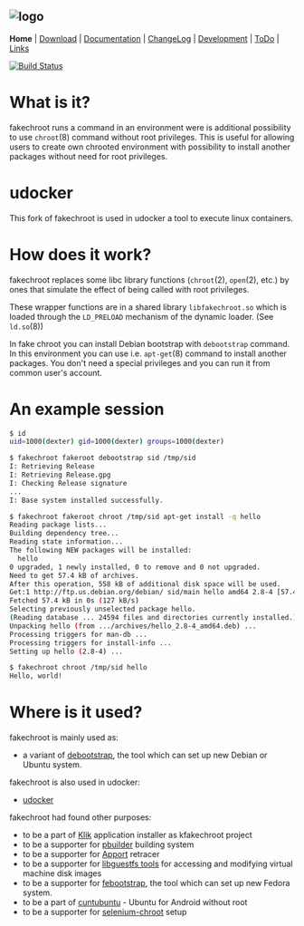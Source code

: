 ![logo](http://fakechroot.alioth.debian.org/img/fakechroot_logo.png)
---

**Home** | [Download](https://github.com/fakechroot/fakechroot/wiki/Download) | [Documentation](https://github.com/fakechroot/fakechroot/blob/master/man/fakechroot.pod) | [ChangeLog](https://github.com/fakechroot/fakechroot/blob/master/NEWS.md) | [Development](https://github.com/fakechroot/fakechroot/wiki/Development) | [ToDo](https://github.com/fakechroot/fakechroot/wiki/Todo) | [Links](https://github.com/fakechroot/fakechroot/wiki/Links)

[![Build Status](https://travis-ci.org/dex4er/fakechroot.png?branch=master)](https://travis-ci.org/dex4er/fakechroot)


What is it?
===========

fakechroot runs a command in an environment were is additional possibility to
use `chroot`(8) command without root privileges.  This is useful for allowing
users to create own chrooted environment with possibility to install another
packages without need for root privileges.

udocker
=======

This fork of fakechroot is used in udocker a tool to execute linux containers.

How does it work?
=================

fakechroot replaces some libc library functions (`chroot`(2), `open`(2), etc.)
by ones that simulate the effect of being called with root privileges.

These wrapper functions are in a shared library `libfakechroot.so` which is
loaded through the `LD_PRELOAD` mechanism of the dynamic loader.  (See
`ld.so`(8))

In fake chroot you can install Debian bootstrap with `debootstrap` command. In
this environment you can use i.e. `apt-get`(8) command to install another
packages. You don't need a special privileges and you can run it from common
user's account.


An example session
==================

```sh
$ id
uid=1000(dexter) gid=1000(dexter) groups=1000(dexter)

$ fakechroot fakeroot debootstrap sid /tmp/sid
I: Retrieving Release 
I: Retrieving Release.gpg 
I: Checking Release signature
...
I: Base system installed successfully.

$ fakechroot fakeroot chroot /tmp/sid apt-get install -q hello
Reading package lists...
Building dependency tree...
Reading state information...
The following NEW packages will be installed:
  hello
0 upgraded, 1 newly installed, 0 to remove and 0 not upgraded.
Need to get 57.4 kB of archives.
After this operation, 558 kB of additional disk space will be used.
Get:1 http://ftp.us.debian.org/debian/ sid/main hello amd64 2.8-4 [57.4 kB]
Fetched 57.4 kB in 0s (127 kB/s)
Selecting previously unselected package hello.
(Reading database ... 24594 files and directories currently installed.)
Unpacking hello (from .../archives/hello_2.8-4_amd64.deb) ...
Processing triggers for man-db ...
Processing triggers for install-info ...
Setting up hello (2.8-4) ...

$ fakechroot chroot /tmp/sid hello
Hello, world!
```


Where is it used?
=================

fakechroot is mainly used as:

* a variant of [debootstrap](http://code.erisian.com.au/Wiki/debootstrap), the tool which can set up new Debian or Ubuntu system.

fakechroot is also used in udocker:

* [udocker](https://github.com/indigo-dc/udocker)

fakechroot had found other purposes:

* to be a part of [Klik](http://klik.atekon.de) application installer as kfakechroot project
* to be a supporter for [pbuilder](http://pbuilder.alioth.debian.org/) building system
* to be a supporter for [Apport](https://wiki.ubuntu.com/Apport) retracer
* to be a supporter for [libguestfs tools](http://libguestfs.org/) for accessing and modifying virtual machine disk images
* to be a supporter for [febootstrap](http://et.redhat.com/~rjones/febootstrap/), the tool which can set up new Fedora system.
* to be a part of [cuntubuntu](https://play.google.com/store/apps/details?id=com.cuntubuntu) - Ubuntu for Android without root
* to be a supporter for [selenium-chroot](https://github.com/gagern/selenium-chroot) setup
